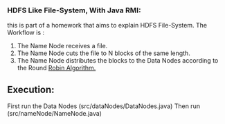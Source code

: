 ### HDFS Like File-System, With Java RMI:
this is part of a homework that aims to explain HDFS File-System.
The Workflow is :
1. The Name Node receives a file.
2. The Name Node cuts the file to N blocks of the same length.
3. The Name Node distributes the blocks to the Data Nodes according to the Round [Robin Algorithm.](https://en.wikipedia.org/wiki/Round-robin_scheduling)

## Execution:
First run the Data Nodes (src/dataNodes/DataNodes.java)
Then run (src/nameNode/NameNode.java)
